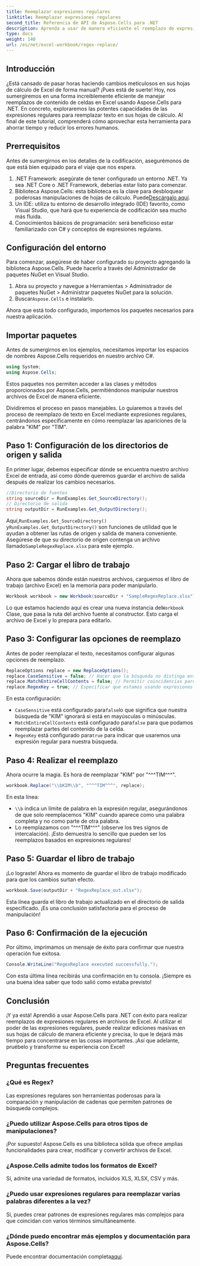 ```yaml
---
title: Reemplazar expresiones regulares
linktitle: Reemplazar expresiones regulares
second_title: Referencia de API de Aspose.Cells para .NET
description: Aprenda a usar de manera eficiente el reemplazo de expresiones regulares en Excel con Aspose.Cells para .NET. Aumente la productividad y la precisión en sus tareas de hojas de cálculo.
type: docs
weight: 140
url: /es/net/excel-workbook/regex-replace/
---
```

## Introducción

¿Está cansado de pasar horas haciendo cambios meticulosos en sus hojas de cálculo de Excel de forma manual? ¡Pues está de suerte! Hoy, nos sumergiremos en una forma increíblemente eficiente de manejar reemplazos de contenido de celdas en Excel usando Aspose.Cells para .NET. En concreto, exploraremos las potentes capacidades de las expresiones regulares para reemplazar texto en sus hojas de cálculo. Al final de este tutorial, comprenderá cómo aprovechar esta herramienta para ahorrar tiempo y reducir los errores humanos.

## Prerrequisitos

Antes de sumergirnos en los detalles de la codificación, asegurémonos de que está bien equipado para el viaje que nos espera.

1. .NET Framework: asegúrate de tener configurado un entorno .NET. Ya sea .NET Core o .NET Framework, deberías estar listo para comenzar.
2.  Biblioteca Aspose.Cells: esta biblioteca es la clave para desbloquear poderosas manipulaciones de hojas de cálculo. Puede[Descárgalo aquí](https://releases.aspose.com/cells/net/).
3. Un IDE: utiliza tu entorno de desarrollo integrado (IDE) favorito, como Visual Studio, que hará que tu experiencia de codificación sea mucho más fluida.
4. Conocimientos básicos de programación: será beneficioso estar familiarizado con C# y conceptos de expresiones regulares.

## Configuración del entorno

Para comenzar, asegúrese de haber configurado su proyecto agregando la biblioteca Aspose.Cells. Puede hacerlo a través del Administrador de paquetes NuGet en Visual Studio.

1. Abra su proyecto y navegue a Herramientas > Administrador de paquetes NuGet > Administrar paquetes NuGet para la solución.
2.  Buscar`Aspose.Cells` e instalarlo.

Ahora que está todo configurado, importemos los paquetes necesarios para nuestra aplicación.

## Importar paquetes

Antes de sumergirnos en los ejemplos, necesitamos importar los espacios de nombres Aspose.Cells requeridos en nuestro archivo C#.

```csharp
using System;
using Aspose.Cells;
```

Estos paquetes nos permiten acceder a las clases y métodos proporcionados por Aspose.Cells, permitiéndonos manipular nuestros archivos de Excel de manera eficiente.

Dividiremos el proceso en pasos manejables. Lo guiaremos a través del proceso de reemplazo de texto en Excel mediante expresiones regulares, centrándonos específicamente en cómo reemplazar las apariciones de la palabra "KIM" por "TIM".

## Paso 1: Configuración de los directorios de origen y salida

En primer lugar, debemos especificar dónde se encuentra nuestro archivo Excel de entrada, así como dónde queremos guardar el archivo de salida después de realizar los cambios necesarios.

```csharp
//Directorio de fuentes
string sourceDir = RunExamples.Get_SourceDirectory();
// Directorio de salida
string outputDir = RunExamples.Get_OutputDirectory();
```

 Aquí,`RunExamples.Get_SourceDirectory()` y`RunExamples.Get_OutputDirectory()` son funciones de utilidad que le ayudan a obtener las rutas de origen y salida de manera conveniente. Asegúrese de que su directorio de origen contenga un archivo llamado`SampleRegexReplace.xlsx` para este ejemplo.

## Paso 2: Cargar el libro de trabajo

Ahora que sabemos dónde están nuestros archivos, carguemos el libro de trabajo (archivo Excel) en la memoria para poder manipularlo.

```csharp
Workbook workbook = new Workbook(sourceDir + "SampleRegexReplace.xlsx");
```

 Lo que estamos haciendo aquí es crear una nueva instancia del`Workbook` Clase, que pasa la ruta del archivo fuente al constructor. Esto carga el archivo de Excel y lo prepara para editarlo.

## Paso 3: Configurar las opciones de reemplazo

Antes de poder reemplazar el texto, necesitamos configurar algunas opciones de reemplazo.

```csharp
ReplaceOptions replace = new ReplaceOptions();
replace.CaseSensitive = false; // Hacer que la búsqueda no distinga entre mayúsculas y minúsculas
replace.MatchEntireCellContents = false; // Permitir coincidencias parciales
replace.RegexKey = true; // Especificar que estamos usando expresiones regulares
```

En esta configuración:
- `CaseSensitive` está configurado para`false`lo que significa que nuestra búsqueda de "KIM" ignorará si está en mayúsculas o minúsculas.
- `MatchEntireCellContents` está configurado para`false` para que podamos reemplazar partes del contenido de la celda.
- `RegexKey` está configurado para`true` para indicar que usaremos una expresión regular para nuestra búsqueda.

## Paso 4: Realizar el reemplazo

Ahora ocurre la magia. Es hora de reemplazar "KIM" por "^^^TIM^^^".

```csharp
workbook.Replace("\\bKIM\\b", "^^^TIM^^^", replace);
```

En esta línea:
- `\\b` indica un límite de palabra en la expresión regular, asegurándonos de que solo reemplacemos "KIM" cuando aparece como una palabra completa y no como parte de otra palabra.
- Lo reemplazamos con "^^^TIM^^^" (observe los tres signos de intercalación). ¡Esto demuestra lo sencillo que pueden ser los reemplazos basados en expresiones regulares!

## Paso 5: Guardar el libro de trabajo

¡Lo lograste! Ahora es momento de guardar el libro de trabajo modificado para que los cambios surtan efecto.

```csharp
workbook.Save(outputDir + "RegexReplace_out.xlsx");
```

Esta línea guarda el libro de trabajo actualizado en el directorio de salida especificado. ¡Es una conclusión satisfactoria para el proceso de manipulación!

## Paso 6: Confirmación de la ejecución

Por último, imprimamos un mensaje de éxito para confirmar que nuestra operación fue exitosa.

```csharp
Console.WriteLine("RegexReplace executed successfully.");
```

Con esta última línea recibirás una confirmación en tu consola. ¡Siempre es una buena idea saber que todo salió como estaba previsto!

## Conclusión

¡Y ya está! Aprendió a usar Aspose.Cells para .NET con éxito para realizar reemplazos de expresiones regulares en archivos de Excel. Al utilizar el poder de las expresiones regulares, puede realizar ediciones masivas en sus hojas de cálculo de manera eficiente y precisa, lo que le dejará más tiempo para concentrarse en las cosas importantes. ¡Así que adelante, pruébelo y transforme su experiencia con Excel!

## Preguntas frecuentes 

### ¿Qué es Regex?  
Las expresiones regulares son herramientas poderosas para la comparación y manipulación de cadenas que permiten patrones de búsqueda complejos.

### ¿Puedo utilizar Aspose.Cells para otros tipos de manipulaciones?  
¡Por supuesto! Aspose.Cells es una biblioteca sólida que ofrece amplias funcionalidades para crear, modificar y convertir archivos de Excel.

### ¿Aspose.Cells admite todos los formatos de Excel?  
Sí, admite una variedad de formatos, incluidos XLS, XLSX, CSV y más.

### ¿Puedo usar expresiones regulares para reemplazar varias palabras diferentes a la vez?  
Sí, puedes crear patrones de expresiones regulares más complejos para que coincidan con varios términos simultáneamente.

### ¿Dónde puedo encontrar más ejemplos y documentación para Aspose.Cells?  
 Puede encontrar documentación completa[aquí](https://reference.aspose.com/cells/net/).